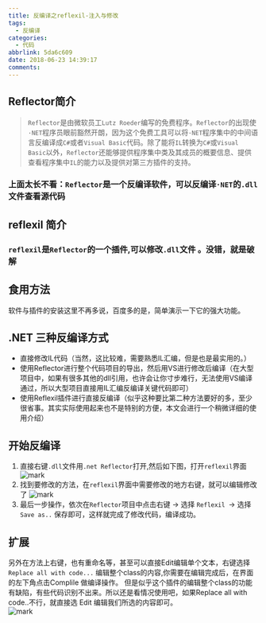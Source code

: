 ```yaml
---
title: 反编译之reflexil-注入与修改
tags:
  - 反编译
categories:
  - 代码
abbrlink: 5da6c609
date: 2018-06-23 14:39:17
comments:
---
```


## Reflector简介
>`Reflector`是由微软员工`Lutz Roeder`编写的免费程序。<!-- more -->`Reflector`的出现使`·NET`程序员眼前豁然开朗，因为这个免费工具可以将`·NET`程序集中的中间语言反编译成`C#`或者`Visual Basic`代码。除了能将`IL`转换为`C#`或`Visual Basic`以外，`Reflector`还能够提供程序集中类及其成员的概要信息、提供查看程序集中`IL`的能力以及提供对第三方插件的支持。  

### **上面太长不看**：`Reflector`是一个反编译软件，可以反编译`·NET`的`.dll`文件查看源代码  

## reflexil 简介

### `reflexil`是`Reflector`的一个插件,可以修改`.dll`文件 。没错，就是破解

## 食用方法
软件与插件的安装这里不再多说，百度多的是，简单演示一下它的强大功能。

## .NET 三种反编译方式
* 直接修改IL代码（当然，这比较难，需要熟悉IL汇编，但是也是最实用的。）
* 使用Reflector进行整个代码项目的导出，然后用VS进行修改后编译（在大型项目中，如果有很多其他的dll引用，也许会让你寸步难行，无法使用VS编译通过，所以大型项目直接用IL汇编反编译关键代码即可）
* 使用Reflexil插件进行直接反编译（似乎这种要比第二种方法要好的多，至少很省事。其实实际使用起来也不是特别的方便，本文会进行一个稍微详细的使用介绍）
## 开始反编译
1. 直接右键`.dll`文件用`.net Reflector`打开,然后如下图，打开`reflexil`界面  
![mark](http://p3goxj4ar.bkt.clouddn.com/blog/180623/8I8hbIeJjJ.png?imageView2/0/q/75|watermark/2/text/bXJzb29uZy5jb20=/font/5qW35L2T/fontsize/600/fill/IzAwMDAwMA==/dissolve/100/gravity/SouthEast/dx/10/dy/10)
2. 找到要修改的方法，在`reflexil`界面中需要修改的地方右键，就可以编辑修改了
![mark](http://p3goxj4ar.bkt.clouddn.com/blog/180623/6H8mBgckF3.png?imageView2/0/q/75|watermark/2/text/bXJzb29uZy5jb20=/font/5qW35L2T/fontsize/600/fill/IzAwMDAwMA==/dissolve/100/gravity/SouthEast/dx/10/dy/10)
3. 最后一步操作，依次在`Reflector`项目中点击右键 -> 选择 `Reflexil `-> 选择 `Save as..`
保存即可，这样就完成了修改代码，编译成功。
## 扩展

另外在方法上右键，也有重命名等，甚至可以直接Edit编辑单个文本，右键选择`Replace all with code...` 编辑整个class的内容,你需要在编辑完成后，在界面的左下角点击Complile 做编译操作。
但是似乎这个插件的编辑整个class的功能有缺陷，有些代码识别不出来。所以还是看情况使用吧，如果Replace all with code..不行，就直接选 Edit 编辑我们所选的内容即可。  
![mark](http://p3goxj4ar.bkt.clouddn.com/blog/180623/jK2jAfC05D.png?imageView2/0/q/75|watermark/2/text/bXJzb29uZy5jb20=/font/5qW35L2T/fontsize/600/fill/IzAwMDAwMA==/dissolve/100/gravity/SouthEast/dx/10/dy/10)